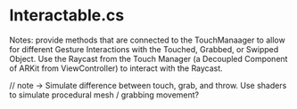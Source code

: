 # Interactable.cs #

Notes: provide methods that are connected to the TouchManaager to allow for different Gesture Interactions with the Touched, Grabbed, or Swipped Object. Use the Raycast from the Touch Manager (a Decoupled Component of ARKit from ViewController) to interact with the Raycast. 

// note -> Simulate difference between touch, grab, and throw. Use shaders to simulate procedural mesh / grabbing movement? 
